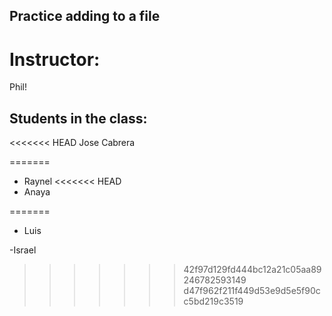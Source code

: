 ## Practice adding to a file

# Instructor:
Phil!

## Students in the class:
<<<<<<< HEAD
Jose Cabrera 

=======
- Raynel
<<<<<<< HEAD
- Anaya

=======
- Luis

-Israel
>>>>>>> 42f97d129fd444bc12a21c05aa89246782593149
>>>>>>> d47f962f211f449d53e9d5e5f90cc5bd219c3519

